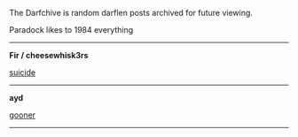 The Darfchive is random darflen posts archived for future viewing.

Paradock likes to 1984 everything 

****

**Fir / cheesewhisk3rs**

[suicide](https://Darfchive.github.io/Fir_suicide.html)


****
**ayd**

[gooner](Darfchive.github.io/ayd_goon.html)

****
